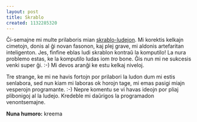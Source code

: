 ```yaml
---
layout: post
title: Skrablo
created: 1132285320
---
```

Ĉi-semajne mi multe prilaboris mian [skrablo-ludejon](http://skrablo.ikso.net/).  Mi korektis kelkajn cimetojn, donis al ĝi novan fasonon, kaj plej grave, mi aldonis artefaritan inteligenton.  Jes, finfine eblas ludi skrablon kontraŭ la komputilo!  La nura problemo estas, ke la komputilo ludas iom <i>tro</i> bone.  Ĝis nun mi ne sukcesis venki super ĝi.  :-)  Mi devos aranĝi ke estu kelkaj niveloj.

Tre strange, ke mi ne havis fortojn por prilabori la ludon dum mi estis senlabora, sed nun kiam mi laboras ok horojn tage, mi emas pasigi miajn vesperojn programante.  :-)  Nepre komentu se vi havas ideojn por pliaj plibonigoj al la ludejo.  Kredeble mi daŭrigos la programadon venontsemajne.

**Nuna humoro:** kreema
